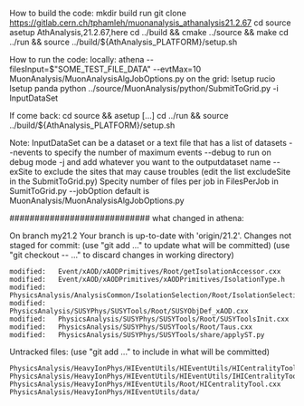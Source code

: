 How to build the code: 
mkdir build run
git clone https://gitlab.cern.ch/tphamleh/muonanalysis_athanalysis21.2.67
cd source
asetup AthAnalysis,21.2.67,here
cd ../build && cmake ../source && make
cd ../run && source ../build/${AthAnalysis_PLATFORM}/setup.sh 

How to run the code:
locally: athena --filesInput=$"SOME_TEST_FILE_DATA" --evtMax=10 MuonAnalysis/MuonAnalysisAlgJobOptions.py
on the grid:
lsetup rucio
lsetup panda
python ../source/MuonAnalysis/python/SubmitToGrid.py -i InputDataSet 

If come back:
cd source && asetup [...]
cd ../run && source ../build/${AthAnalysis_PLATFORM}/setup.sh 

Note: InputDataSet can be a dataset or a text file that has a list of datasets
--nevents to specify the number of maximum events
--debug to run on debug mode
-j and add whatever you want to the outputdataset name
--exSite to exclude the sites that may cause troubles (edit the list excludeSite in the SubmitToGrid.py)
Specity number of files per job in FilesPerJob in SumitToGrid.py
--jobOption default is MuonAnalysis/MuonAnalysisAlgJobOptions.py



############################
what changed in athena:

On branch my21.2
Your branch is up-to-date with 'origin/21.2'.
Changes not staged for commit:
  (use "git add <file>..." to update what will be committed)
  (use "git checkout -- <file>..." to discard changes in working directory)

	modified:   Event/xAOD/xAODPrimitives/Root/getIsolationAccessor.cxx
	modified:   Event/xAOD/xAODPrimitives/xAODPrimitives/IsolationType.h
	modified:   PhysicsAnalysis/AnalysisCommon/IsolationSelection/Root/IsolationSelectionTool.cxx
	modified:   PhysicsAnalysis/SUSYPhys/SUSYTools/Root/SUSYObjDef_xAOD.cxx
	modified:   PhysicsAnalysis/SUSYPhys/SUSYTools/Root/SUSYToolsInit.cxx
	modified:   PhysicsAnalysis/SUSYPhys/SUSYTools/Root/Taus.cxx
	modified:   PhysicsAnalysis/SUSYPhys/SUSYTools/share/applyST.py

Untracked files:
  (use "git add <file>..." to include in what will be committed)

	PhysicsAnalysis/HeavyIonPhys/HIEventUtils/HIEventUtils/HICentralityTool.h
	PhysicsAnalysis/HeavyIonPhys/HIEventUtils/HIEventUtils/IHICentralityTool.h
	PhysicsAnalysis/HeavyIonPhys/HIEventUtils/Root/HICentralityTool.cxx
	PhysicsAnalysis/HeavyIonPhys/HIEventUtils/data/


